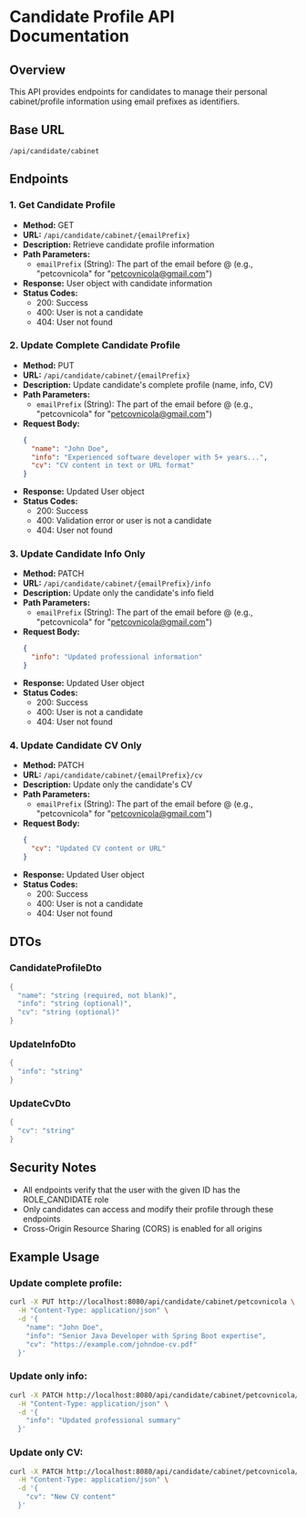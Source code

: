 # Candidate Profile API Documentation

## Overview
This API provides endpoints for candidates to manage their personal cabinet/profile information using email prefixes as identifiers.

## Base URL
`/api/candidate/cabinet`

## Endpoints

### 1. Get Candidate Profile
- **Method:** GET
- **URL:** `/api/candidate/cabinet/{emailPrefix}`
- **Description:** Retrieve candidate profile information
- **Path Parameters:**
  - `emailPrefix` (String): The part of the email before @ (e.g., "petcovnicola" for "petcovnicola@gmail.com")
- **Response:** User object with candidate information
- **Status Codes:**
  - 200: Success
  - 400: User is not a candidate
  - 404: User not found

### 2. Update Complete Candidate Profile
- **Method:** PUT
- **URL:** `/api/candidate/cabinet/{emailPrefix}`
- **Description:** Update candidate's complete profile (name, info, CV)
- **Path Parameters:**
  - `emailPrefix` (String): The part of the email before @ (e.g., "petcovnicola" for "petcovnicola@gmail.com")
- **Request Body:**
  ```json
  {
    "name": "John Doe",
    "info": "Experienced software developer with 5+ years...",
    "cv": "CV content in text or URL format"
  }
  ```
- **Response:** Updated User object
- **Status Codes:**
  - 200: Success
  - 400: Validation error or user is not a candidate
  - 404: User not found

### 3. Update Candidate Info Only
- **Method:** PATCH
- **URL:** `/api/candidate/cabinet/{emailPrefix}/info`
- **Description:** Update only the candidate's info field
- **Path Parameters:**
  - `emailPrefix` (String): The part of the email before @ (e.g., "petcovnicola" for "petcovnicola@gmail.com")
- **Request Body:**
  ```json
  {
    "info": "Updated professional information"
  }
  ```
- **Response:** Updated User object
- **Status Codes:**
  - 200: Success
  - 400: User is not a candidate
  - 404: User not found

### 4. Update Candidate CV Only
- **Method:** PATCH
- **URL:** `/api/candidate/cabinet/{emailPrefix}/cv`
- **Description:** Update only the candidate's CV
- **Path Parameters:**
  - `emailPrefix` (String): The part of the email before @ (e.g., "petcovnicola" for "petcovnicola@gmail.com")
- **Request Body:**
  ```json
  {
    "cv": "Updated CV content or URL"
  }
  ```
- **Response:** Updated User object
- **Status Codes:**
  - 200: Success
  - 400: User is not a candidate
  - 404: User not found

## DTOs

### CandidateProfileDto
```java
{
  "name": "string (required, not blank)",
  "info": "string (optional)",
  "cv": "string (optional)"
}
```

### UpdateInfoDto
```java
{
  "info": "string"
}
```

### UpdateCvDto
```java
{
  "cv": "string"
}
```

## Security Notes
- All endpoints verify that the user with the given ID has the ROLE_CANDIDATE role
- Only candidates can access and modify their profile through these endpoints
- Cross-Origin Resource Sharing (CORS) is enabled for all origins

## Example Usage

### Update complete profile:
```bash
curl -X PUT http://localhost:8080/api/candidate/cabinet/petcovnicola \
  -H "Content-Type: application/json" \
  -d '{
    "name": "John Doe",
    "info": "Senior Java Developer with Spring Boot expertise",
    "cv": "https://example.com/johndoe-cv.pdf"
  }'
```

### Update only info:
```bash
curl -X PATCH http://localhost:8080/api/candidate/cabinet/petcovnicola/info \
  -H "Content-Type: application/json" \
  -d '{
    "info": "Updated professional summary"
  }'
```

### Update only CV:
```bash
curl -X PATCH http://localhost:8080/api/candidate/cabinet/petcovnicola/cv \
  -H "Content-Type: application/json" \
  -d '{
    "cv": "New CV content"
  }'
```